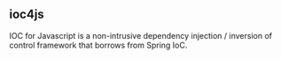 ioc4js
------

IOC for Javascript is a non-intrusive dependency injection / inversion of control framework that borrows from
Spring IoC.